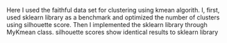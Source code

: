 Here I used the faithful data set for clustering using kmean algorith. I, first, used sklearn library as a benchmark and optimized the number of clusters using silhouette score. Then I implemented the sklearn library through MyKmean class. silhouette scores show identical results to sklearn library
